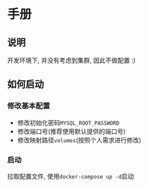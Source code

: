 # 手册

## 说明

开发环境下, 并没有考虑到集群, 因此不做配置 :)

## 如何启动

### 修改基本配置

- 修改初始化密码`MYSQL_ROOT_PASSWORD`
- 修改端口号(推荐使用默认提供的端口号)
- 修改映射路径`volumes`(按照个人需求进行修改)

### 启动

拉取配置文件, 使用`docker-compose up -d`启动